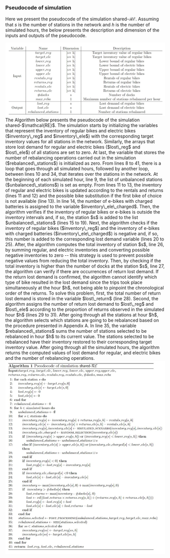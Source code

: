 ### Pseudocode of simulation

Here we present the pseudocode of the simulation shared-$\mathcal{RE}$. Assuming that $s$ is the number of stations in the network and $h$ is the number of simulated hours, the below presents the description and dimension of the inputs and outputs of the pseudocode.


<img src="table.JPG" alt="table" width="700"/>
The Algorithm below presents the pseudocode of the simulation shared-$\mathcal{RE}$. The simulation starts by initializing the variables that represent the inventory of regular bikes and electric bikes ($inventory\_reg$ and $inventory\_ele$) with the corresponding target inventory values for all stations in the network. Similarly, the arrays that store lost demand for regular and electric bikes ($lost\_reg$ and $lost\_ele$) of all stations are set to zero. At last, the variable that stores the number of rebalancing operations carried out in the simulation ($rebalanced\_stations$) is initialized as zero. From lines 8 to 41, there is a loop that goes through all simulated hours, followed by another loop, between lines 10 and 34, that iterates over the stations in the network. At the beginning of each simulated hour, line 9, the list of unbalanced stations ($unbalanced\_stations$) is set as empty. From lines 11 to 13, the inventory of regular and electric bikes is updated according to the rentals and returns (lines 11 and 12) and the possible bike substitution if the first bike of choice is not available (line 13). In line 14, the number of e-bikes with charged batteries is assigned to the variable $inventory\_ele\_charged$. Then, the algorithm verifies if the inventory of regular bikes or e-bikes is outside the inventory intervals and, if so, the station $s$ is added to the list $unbalanced\_stations$ (lines 15 to 19). Next, the algorithm checks if the inventory of regular bikes ($inventory\_reg$) and the inventory of e-bikes with charged batteries ($inventory\_ele\_charged$) is negative and, if so, this number is added to the corresponding lost demand variable (lines 20 to 25). After, the algorithm computes the total inventory of station $s$, line 26, by summing regular, and electric inventories and converting possible negative inventories to zero -- this strategy is used to prevent possible negative values from reducing the total inventory. Then, by checking if the total inventory is higher than the number of docks at the station $s$, line 27, the algorithm can verify if there are occurrences of return lost demand. If the return lost demand is confirmed, the algorithm cannot identify which type of bike resulted in the lost demand since the trips took place simultaneously at the hour $h$, not being able to pinpoint the chronological order of the returns. To solve this problem, first, the total number of return lost demand is stored in the variable $lost\_return$ (line 28). Second, the algorithm assigns the number of return lost demand to $lost\_reg$ and $lost\_ele$ according to the proportion of returns observed in the simulated hour $h$ (lines 29 to 31). After going through all the stations at hour $h$, the algorithm selects which stations are going to be rebalanced based on the procedure presented in Appendix A. In line 35, the variable $rebalanced\_stations$ sums the number of stations selected to be rebalanced in hour $h$ to its current value. The stations selected to be rebalanced have their inventory restored to their corresponding target inventory value. After going through all the simulated hours, the algorithm returns the computed values of lost demand for regular, and electric bikes and the number of rebalancing operations.  

<img src="pseodocode.JPG" alt="pseodocode" width="800"/>
